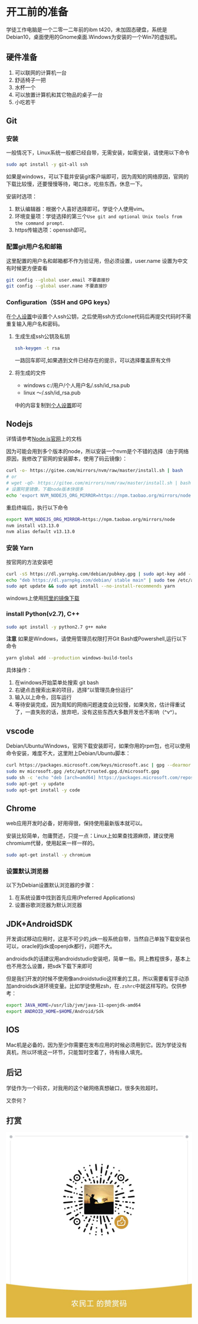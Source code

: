 # 开工前的准备

学徒工作电脑是一个二零一二年前的ibm t420，未加固态硬盘，系统是Debian10，桌面使用的Gnome桌面.Windows为安装的一个Win7的虚拟机。

## 硬件准备

1. 可以联网的计算机一台
1. 舒适椅子一把
1. 水杯一个
1. 可以放置计算机和其它物品的桌子一台
1. 小吃若干

## Git

### 安装

一般情况下，Linux系统一般都已经自带，无需安装，如需安装，请使用以下命令

```sh
sudo apt install -y git-all ssh
```

如果是windows，可以下载并安装git客户端即可，因为周知的网络原因，官网的下载比较慢，还要慢慢等待，喝口水，吃些东西，休息一下。

安装时选项：

1. 默认编辑器：根据个人喜好选择即可。学徒个人使用vim。
1. 环境变量项：学徒选择的第三个`Use git and optional Unix tools from the command prompt`.
1. https传输选项：openssh即可。

### 配置git用户名和邮箱

这里配置的用户名和邮箱都不作为验证用，但必须设置，user.name 设置为中文有时候更方便查看

```sh
git config --global user.email 不要直接抄
git config --global user.name 不要直接抄
```

### Configuration（SSH and GPG keys）

在[个人设置](https://github.com/settings/keys)中设置个人ssh公钥，之后使用ssh方式clone代码后再提交代码时不需重复输入用户名和密码。

1. 生成生成ssh公钥及私钥

	```sh
	ssh-keygen -t rsa
	```

    一路回车即可,如果遇到文件已经存在的提示，可以选择覆盖原有文件

1. 将生成的文件

    - windows c:/用户/个人用户名/.ssh/id_rsa.pub
    - linux ～/.ssh/id_rsa.pub

    中的内容复制到[个人设置](https://gitee.com/profile/sshkeys)即可

## Nodejs

详情请参考[Node.js官网](https://nodejs.org/en/)上的文档

因为可能会用到多个版本的node，所以安装一个nvm是个不错的选择（由于网络原因，我修改了官网的安装脚本，使用了码云镜像）：

```sh
curl -o- https://gitee.com/mirrors/nvm/raw/master/install.sh | bash
# or
# wget -qO- https://gitee.com/mirrors/nvm/raw/master/install.sh | bash
# 设置阿里镜像，下载node版本快很多
echo 'export NVM_NODEJS_ORG_MIRROR=https://npm.taobao.org/mirrors/node'>>~/.zshrc
```

重启终端后，执行以下命令

```sh
export NVM_NODEJS_ORG_MIRROR=https://npm.taobao.org/mirrors/node
nvm install v13.13.0
nvm alias default v13.13.0
```

### 安装 Yarn

按官网的方法安装吧

```sh
curl -sS https://dl.yarnpkg.com/debian/pubkey.gpg | sudo apt-key add -
echo "deb https://dl.yarnpkg.com/debian/ stable main" | sudo tee /etc/apt/sources.list.d/yarn.list
sudo apt update && sudo apt install --no-install-recommends yarn
```

windows上使用[阿里的镜像下载](http://npm.taobao.org/mirrors/yarn/v1.22.4/yarn-1.22.4.msi)

### install Python(v2.7), C++

```sh
sudo apt install -y python2.7 g++ make
```

**注意** 如果是Windows，请使用管理员权限打开Git Bash或Powershell,运行以下命令

```sh
yarn global add --production windows-build-tools
```

具体操作：

1. 在windows开始菜单处搜索 git bash
1. 右键点击搜索出来的项目，选择“以管理员身份运行”
1. 输入以上命令，回车运行
1. 等待安装完成，因为周知的网络问题速度会比较慢，如果失败，估计得重试了，一直失败的话，放弃吧，没有这些东西大多数开发也不影响（^v^）。

## vscode

Debian/Ubuntu/Windows，官网下载安装即可，如果你用的rpm包，也可以使用命令安装，难度不大，这里附上Debian/Ubuntu脚本：

```sh
curl https://packages.microsoft.com/keys/microsoft.asc | gpg --dearmor > microsoft.gpg
sudo mv microsoft.gpg /etc/apt/trusted.gpg.d/microsoft.gpg
sudo sh -c 'echo "deb [arch=amd64] https://packages.microsoft.com/repos/vscode stable main" > /etc/apt/sources.list.d/vscode.list'
sudo apt-get -y update
sudo apt-get install -y code
```

## Chrome

web应用开发时必备，好用得很，保持使用最新版本就可以。

安装比较简单，勿庸赘述，只提一点：Linux上如果查找源麻烦，建议使用chromium代替，使用起来一样一样的。

```sh
sudo apt-get install -y chromium
```

### 设置默认浏览器

以下为Debian设置默认浏览器的步骤：

1. 在系统设置中找到首先应用(Preferred Applications)
1. 设置谷歌浏览器为默认浏览器

## JDK+AndroidSDK

开发调试移动应用时，这是不可少的,jdk一般系统自带，当然自己单独下载安装也可以，oracle的jdk或openjdk都行，问题不大。

androidsdk的话建议用androidstudio安装吧，简单一些。网上教程很多，基本上也不用怎么设置，把sdk下载下来即可

但是我们开发的时候不使用像androidstudio这样重的工具，所以需要看官手动添加androidsdk进环境变量。比如学徒使用zsh，在`.zshrc`中就这样写的。仅供参考：

```sh
export JAVA_HOME=/usr/lib/jvm/java-11-openjdk-amd64
export ANDROID_HOME=$HOME/Android/Sdk
```

## IOS

Mac机是必备的，因为至少你需要在发布应用的时候必须用到它。因为学徒没有真机，所以环境这一环节，只能暂时空着了，待有缘人填充。

## 后记

学徒作为一个码农，对我用的这个破网络真想破口，很多失败超时。

又奈何？

## 打赏

![打赏](../images/dashang.jpg)
